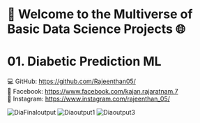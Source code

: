 
# 🚀 Welcome to the Multiverse of Basic Data Science Projects 🌐
# 01. Diabetic Prediction ML


💻 GitHub: https://github.com/Rajeenthan05/ <br> 
📘 Facebook: https://www.facebook.com/kajan.rajaratnam.7 <br>
📸 Instagram: https://www.instagram.com/rajeenthan_05/ <br>

![DiaFinaloutput](https://github.com/user-attachments/assets/f010cf60-be4c-4db2-b694-1a40bf8e133f)
![Diaoutput1](https://github.com/user-attachments/assets/113b4d30-5229-4ab6-8ebb-832d0b75b258)
![Diaoutput3](https://github.com/user-attachments/assets/3e0cad44-7847-40c2-804c-0805a33e63f2)


